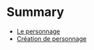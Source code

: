 # Summary

- [Le personnage](../src/le_personnage.md)
- [Création de personnage](../src/creation_de_personnage.md)
